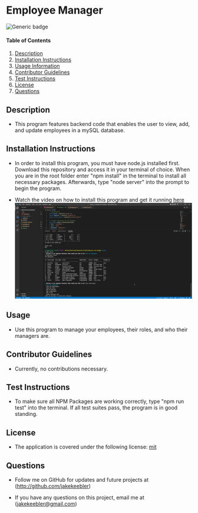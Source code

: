 # Employee Manager

  ![Generic badge](https://img.shields.io/badge/license-mit-green.svg)

  #### Table of Contents
  
  1. [Description](#description)
  2. [Installation Instructions](#installation-instructions)
  3. [Usage Information](#usage-information)
  4. [Contributor Guidelines](#contributor-guidelines)
  5. [Test Instructions](#test-instructions)
  6. [License](#license)
  7. [Questions](#questions)
  
  ## Description
  * This program features backend code that enables the user to view, add, and update employees in a mySQL database.
  
  ## Installation Instructions
  * In order to install this program, you must have node.js installed first. Download this repository and access it in your terminal of choice. When you are in the root folder enter "npm install" in the terminal to install all necessary packages. Afterwards, type "node server" into the prompt to begin the program.

  * Watch the video on how to install this program and get it running [here](https://youtu.be/0t26D_Qnz3E)
  ![image](./assets/01.png)
  
  ## Usage
  * Use this program to manage your employees, their roles, and who their managers are. 
  
  ## Contributor Guidelines
  * Currently, no contributions necessary.
  
  ## Test Instructions
  * To make sure all NPM Packages are working correctly, type "npm run test" into the terminal. If all test suites pass, the program is in good standing.
  
  ## License
  * The application is covered under the following license:
    [mit](https://choosealicense.com/licenses/mit)
  
  ## Questions
  * Follow me on GitHub for updates and future projects at (http://github.com/jakekeebler)
  
  * If you have any questions on this project, email me at (jakekeebler@gmail.com)